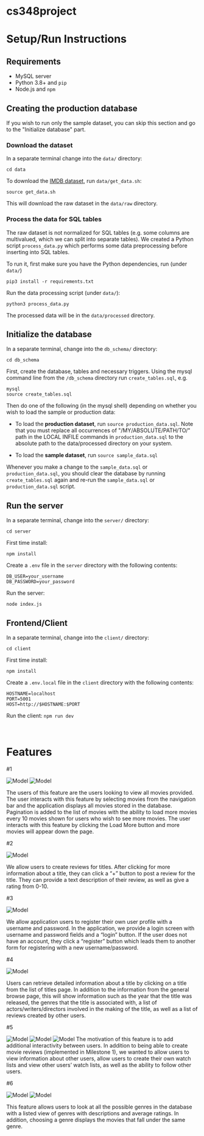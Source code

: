 # cs348project

# Setup/Run Instructions

## Requirements
- MySQL server
- Python 3.8+ and `pip`
- Node.js and `npm`


## Creating the production database

If you wish to run only the sample dataset, you can skip this section and go to the "Initialize database" part.

### Download the dataset

In a separate terminal change into the `data/` directory:
```
cd data
```

To download the [IMDB dataset](https://www.imdb.com/interfaces/), run `data/get_data.sh`:

```
source get_data.sh
```

This will download the raw dataset in the `data/raw` directory.

### Process the data for SQL tables

The raw dataset is not normalized for SQL tables (e.g. some columns are multivalued, which we can split into separate tables). We created a Python script `process_data.py` which performs some data preprocessing before inserting into SQL tables.

To run it, first make sure you have the Python dependencies, run (under `data/`)

```
pip3 install -r requirements.txt
```

Run the data processing script (under `data/`):

```
python3 process_data.py
```

The processed data will be in the `data/processed` directory.

## Initialize the database

In a separate terminal, change into the `db_schema/` directory:
```
cd db_schema
```


First, create the database, tables and necessary triggers. Using the mysql command line from the `/db_schema` directory run `create_tables.sql`, e.g.

```
mysql
source create_tables.sql
```

Then do one of the following (in the mysql shell) depending on whether you wish to load the sample or production data:

- To load the **production dataset**, run `source production_data.sql`. Note that you must replace all occurrences of "/MY/ABSOLUTE/PATH/TO/" path in the LOCAL INFILE commands in `production_data.sql` to the absolute path to the data/processed directory on your system.

- To load the **sample dataset**, run `source sample_data.sql`

Whenever you make a change to the `sample_data.sql` or `production_data.sql`, you should clear the database by running `create_tables.sql` again and re-run the `sample_data.sql` or `production_data.sql` script. 

## Run the server
In a separate terminal, change into the `server/` directory:
```
cd server
```

First time install: 

```
npm install
```

Create a `.env` file in the `server` directory with the following contents:

```
DB_USER=your_username
DB_PASSWORD=your_password
```

Run the server:

```
node index.js
```

## Frontend/Client
In a separate terminal, change into the `client/` directory:
```
cd client
```

First time install:
```
npm install
```

Create a `.env.local` file in the `client` directory with the following contents:

```
HOSTNAME=localhost
PORT=5001
HOST=http://$HOSTNAME:$PORT
```

Run the client:
`npm run dev`

<br/>

# Features

#1

![Model](/pic/all_movies.png)
![Model](/pic/all_movies_2.png)

The users of this feature are the users looking to view all movies provided. The user interacts with this feature by selecting movies from the navigation bar and the application displays all movies stored in the database. 
Pagination is added to the list of movies with the ability to load more movies every 10 movies shown for users who wish to see more movies. The user interacts with this feature by clicking the Load More button and more movies will appear down the page.

#2

![Model](/pic/make_review.png)

We allow users to create reviews for titles. After clicking for more information about a title, they can click a “+” button to post a review for the title. They can provide a text description of their review, as well as give a rating from 0-10. 

#3

![Model](/pic/login.png)

We allow application users to register their own user profile with a username and password. In the application, we provide a login screen with username and password fields and a “login” button. If the user does not have an account, they click a “register” button which leads them to another form for registering with a new username/password. 

#4

![Model](/pic/detailed_info.png)

Users can retrieve detailed information about a title by clicking on a title from the list of titles page. In addition to the information from the general browse page, this will show information such as the year that the title was released, the genres that the title is associated with, a list of actors/writers/directors involved in the making of the title, as well as a list of reviews created by other users.

#5

![Model](/pic/user_page.png)
![Model](/pic/user_profile.png)
![Model](/pic/watchlist.png)
The motivation of this feature is to add additional interactivity between users. In addition to being able to create movie reviews (implemented in Milestone 1), we wanted to allow users to view information about other users, allow users to create their own watch lists and view other users’ watch lists, as well as the ability to follow other users.

#6

![Model](/pic/genres.png)
![Model](/pic/genre_movies.png)

This feature allows users to look at all the possible genres in the database with a listed view of genres with descriptions and average ratings. In addition, choosing a genre displays the movies that fall under the same genre.
